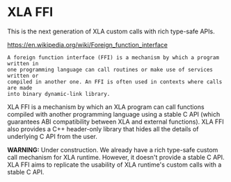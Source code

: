 # XLA FFI

This is the next generation of XLA custom calls with rich type-safe APIs.

https://en.wikipedia.org/wiki/Foreign_function_interface

```
A foreign function interface (FFI) is a mechanism by which a program written in
one programming language can call routines or make use of services written or
compiled in another one. An FFI is often used in contexts where calls are made
into binary dynamic-link library.
```

XLA FFI is a mechanism by which an XLA program can call functions compiled with
another programming language using a stable C API (which guarantees ABI
compatibility between XLA and external functions). XLA FFI also provides a C++
header-only library that hides all the details of underlying C API from the
user.

**WARNING:** Under construction. We already have a rich type-safe custom call
mechanism for XLA runtime. However, it doesn't provide a stable C API. XLA FFI
aims to replicate the usability of XLA runtime's custom calls with a stable
C API.